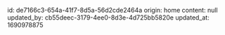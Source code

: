 id: de7166c3-654a-41f7-8d5a-56d2cde2464a
origin: home
content: null
updated_by: cb55deec-3179-4ee0-8d3e-4d725bb5820e
updated_at: 1690978875
